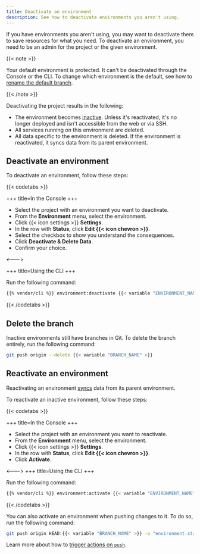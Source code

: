 ```yaml
---
title: Deactivate an environment
description: See how to deactivate environments you aren't using.
---
```


If you have environments you aren't using, you may want to deactivate them to save resources for what you need.
To deactivate an environment, you need to be an admin for the project or the given environment.

{{< note >}}

Your default environment is protected.
It can't be deactivated through the Console or the CLI.
To change which environment is the default, see how to [rename the default branch](./default-environment.md).

{{< /note >}}

Deactivating the project results in the following:

* The environment becomes [inactive](/glossary.md#inactive-environment).
  Unless it's reactivated, it's no longer deployed and isn't accessible from the web or via SSH.
* All services running on this environment are deleted.
* All data specific to the environment is deleted.
  If the environment is reactivated, it syncs data from its parent environment.

## Deactivate an environment

To deactivate an environment, follow these steps:

{{< codetabs >}}

+++
title=In the Console
+++

- Select the project with an environment you want to deactivate.
- From the **Environment** menu, select the environment.
- Click {{< icon settings >}} **Settings**.
- In the row with **Status**, click **Edit {{< icon chevron >}}**.
- Select the checkbox to show you understand the consequences.
- Click **Deactivate & Delete Data**.
- Confirm your choice.

<--->

+++
title=Using the CLI
+++

Run the following command:

```bash
{{% vendor/cli %}} environment:deactivate {{< variable "ENVIRONMENT_NAME" >}}
```

{{< /codetabs >}}

## Delete the branch

Inactive environments still have branches in Git.
To delete the branch entirely, run the following command:

```bash
git push origin --delete {{< variable "BRANCH_NAME" >}}
```

## Reactivate an environment

Reactivating an environment [syncs](/glossary.md#sync) data from its parent environment.

To reactivate an inactive environment, follow these steps:

{{< codetabs >}}

+++
title=In the Console
+++

- Select the project with an environment you want to reactivate.
- From the **Environment** menu, select the environment.
- Click {{< icon settings >}} **Settings**.
- In the row with **Status**, click **Edit {{< icon chevron >}}**.
- Click **Activate**.

<--->
+++
title=Using the CLI
+++

Run the following command:

```bash
{{% vendor/cli %}} environment:activate {{< variable "ENVIRONMENT_NAME" >}}
```

{{< /codetabs >}}

You can also activate an environment when pushing changes to it.
To do so, run the following command:

```bash
git push origin HEAD:{{< variable "BRANCH_NAME" >}} -o "environment.status=active"
```

Learn more about how to [trigger actions on `push`](/environments/_index.md#trigger-actions-on-push).